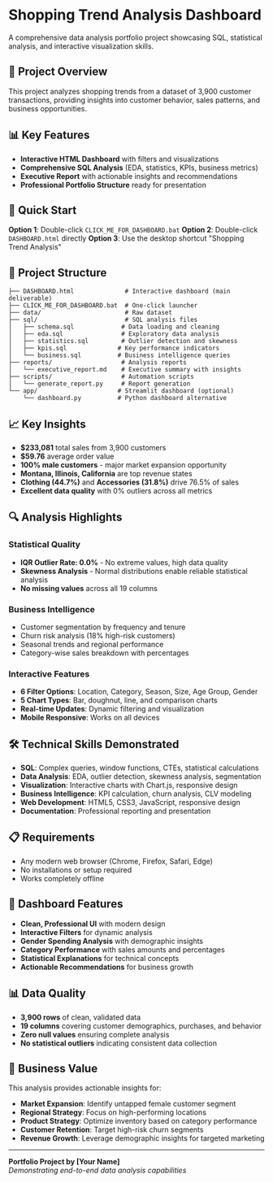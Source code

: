 # Shopping Trend Analysis Dashboard

A comprehensive data analysis portfolio project showcasing SQL, statistical analysis, and interactive visualization skills.

## 🎯 Project Overview

This project analyzes shopping trends from a dataset of 3,900 customer transactions, providing insights into customer behavior, sales patterns, and business opportunities.

## 📊 Key Features

- **Interactive HTML Dashboard** with filters and visualizations
- **Comprehensive SQL Analysis** (EDA, statistics, KPIs, business metrics)
- **Executive Report** with actionable insights and recommendations
- **Professional Portfolio Structure** ready for presentation

## 🚀 Quick Start

**Option 1**: Double-click `CLICK_ME_FOR_DASHBOARD.bat`
**Option 2**: Double-click `DASHBOARD.html` directly
**Option 3**: Use the desktop shortcut "Shopping Trend Analysis"

## 📁 Project Structure

```
├── DASHBOARD.html              # Interactive dashboard (main deliverable)
├── CLICK_ME_FOR_DASHBOARD.bat  # One-click launcher
├── data/                       # Raw dataset
├── sql/                        # SQL analysis files
│   ├── schema.sql             # Data loading and cleaning
│   ├── eda.sql                # Exploratory data analysis
│   ├── statistics.sql         # Outlier detection and skewness
│   ├── kpis.sql              # Key performance indicators
│   └── business.sql          # Business intelligence queries
├── reports/                   # Analysis reports
│   └── executive_report.md    # Executive summary with insights
├── scripts/                   # Automation scripts
│   └── generate_report.py     # Report generation
└── app/                      # Streamlit dashboard (optional)
    └── dashboard.py          # Python dashboard alternative
```

## 📈 Key Insights

- **$233,081** total sales from 3,900 customers
- **$59.76** average order value
- **100% male customers** - major market expansion opportunity
- **Montana, Illinois, California** are top revenue states
- **Clothing (44.7%)** and **Accessories (31.8%)** drive 76.5% of sales
- **Excellent data quality** with 0% outliers across all metrics

## 🔍 Analysis Highlights

### Statistical Quality
- **IQR Outlier Rate: 0.0%** - No extreme values, high data quality
- **Skewness Analysis** - Normal distributions enable reliable statistical analysis
- **No missing values** across all 19 columns

### Business Intelligence
- Customer segmentation by frequency and tenure
- Churn risk analysis (18% high-risk customers)
- Seasonal trends and regional performance
- Category-wise sales breakdown with percentages

### Interactive Features
- **6 Filter Options**: Location, Category, Season, Size, Age Group, Gender
- **5 Chart Types**: Bar, doughnut, line, and comparison charts
- **Real-time Updates**: Dynamic filtering and visualization
- **Mobile Responsive**: Works on all devices

## 🛠️ Technical Skills Demonstrated

- **SQL**: Complex queries, window functions, CTEs, statistical calculations
- **Data Analysis**: EDA, outlier detection, skewness analysis, segmentation
- **Visualization**: Interactive charts with Chart.js, responsive design
- **Business Intelligence**: KPI calculation, churn analysis, CLV modeling
- **Web Development**: HTML5, CSS3, JavaScript, responsive design
- **Documentation**: Professional reporting and presentation

## 📋 Requirements

- Any modern web browser (Chrome, Firefox, Safari, Edge)
- No installations or setup required
- Works completely offline

## 🎨 Dashboard Features

- **Clean, Professional UI** with modern design
- **Interactive Filters** for dynamic analysis
- **Gender Spending Analysis** with demographic insights
- **Category Performance** with sales amounts and percentages
- **Statistical Explanations** for technical concepts
- **Actionable Recommendations** for business growth

## 📊 Data Quality

- **3,900 rows** of clean, validated data
- **19 columns** covering customer demographics, purchases, and behavior
- **Zero null values** ensuring complete analysis
- **No statistical outliers** indicating consistent data collection

## 🎯 Business Value

This analysis provides actionable insights for:
- **Market Expansion**: Identify untapped female customer segment
- **Regional Strategy**: Focus on high-performing locations
- **Product Strategy**: Optimize inventory based on category performance
- **Customer Retention**: Target high-risk churn segments
- **Revenue Growth**: Leverage demographic insights for targeted marketing

---

**Portfolio Project by [Your Name]**  
*Demonstrating end-to-end data analysis capabilities*



